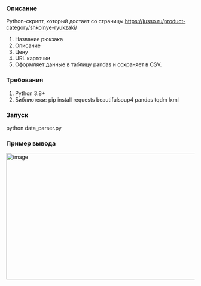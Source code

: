### Описание

Python-скрипт, который достает со страницы https://jusso.ru/product-category/shkolnye-ryukzaki/ 
1. Название рюкзака
2. Описание
3. Цену
4. URL карточки
5. Оформляет данные в таблицу pandas и сохраняет в CSV.

### Требования

1. Python 3.8+
2. Библиотеки:
  pip install requests beautifulsoup4 pandas tqdm lxml

### Запуск

python data_parser.py

### Пример вывода

<img width="1523" height="339" alt="image" src="https://github.com/user-attachments/assets/7e83aa90-2fee-4107-ab81-798819b6c820" />
